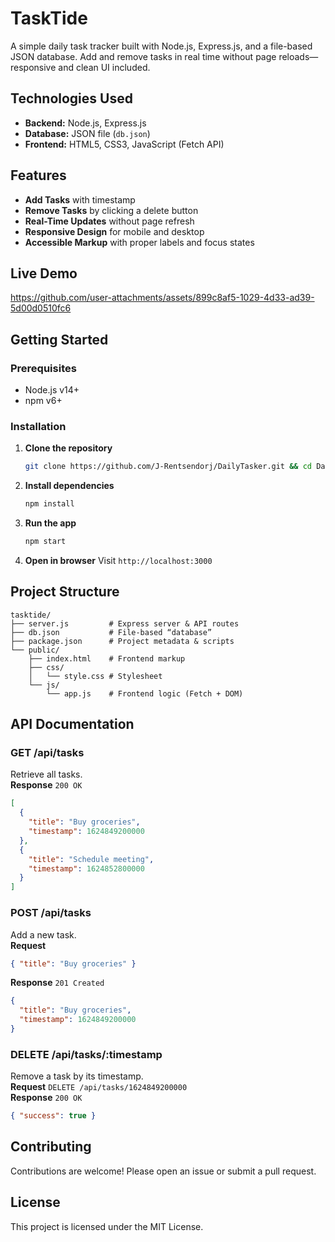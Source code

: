 # TaskTide
A simple daily task tracker built with Node.js, Express.js, and a file-based JSON database. Add and remove tasks in real time without page reloads—responsive and clean UI included.
## Technologies Used
- **Backend:** Node.js, Express.js  
- **Database:** JSON file (`db.json`)  
- **Frontend:** HTML5, CSS3, JavaScript (Fetch API)  
## Features
- **Add Tasks** with timestamp  
- **Remove Tasks** by clicking a delete button  
- **Real-Time Updates** without page refresh  
- **Responsive Design** for mobile and desktop  
- **Accessible Markup** with proper labels and focus states  
## Live Demo


https://github.com/user-attachments/assets/899c8af5-1029-4d33-ad39-5d00d0510fc6


## Getting Started
### Prerequisites
- Node.js v14+  
- npm v6+  
### Installation
1. **Clone the repository**  
   ```bash
   git clone https://github.com/J-Rentsendorj/DailyTasker.git && cd DailyTasker
   ```
2. **Install dependencies**  
   ```bash
   npm install
   ```
3. **Run the app**  
   ```bash
   npm start
   ```
4. **Open in browser** Visit `http://localhost:3000`
## Project Structure
```
tasktide/
├── server.js         # Express server & API routes
├── db.json           # File-based “database”
├── package.json      # Project metadata & scripts
└── public/
    ├── index.html    # Frontend markup
    ├── css/
    │   └── style.css # Stylesheet
    └── js/
        └── app.js    # Frontend logic (Fetch + DOM)
```
## API Documentation
### GET /api/tasks
Retrieve all tasks.  
**Response** `200 OK`
```json
[
  {
    "title": "Buy groceries",
    "timestamp": 1624849200000
  },
  {
    "title": "Schedule meeting",
    "timestamp": 1624852800000
  }
]
```
### POST /api/tasks
Add a new task.  
**Request**
```json
{ "title": "Buy groceries" }
```
**Response** `201 Created`
```json
{
  "title": "Buy groceries",
  "timestamp": 1624849200000
}
```
### DELETE /api/tasks/:timestamp
Remove a task by its timestamp.  
**Request** `DELETE /api/tasks/1624849200000`  
**Response** `200 OK`
```json
{ "success": true }
```
## Contributing
Contributions are welcome! Please open an issue or submit a pull request.  
## License
This project is licensed under the MIT License.
